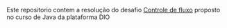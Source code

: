 Este repositorio contem a resolução do desafio [Controle de fluxo](https://github.com/digitalinnovationone/trilha-java-basico/tree/main/desafios/controle-fluxo) proposto no curso de Java da plataforma DIO
